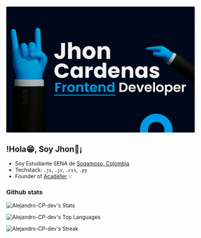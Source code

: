 
[![Jhon Cardenas](https://github.com/Alejandro-CP-dev/Alejandro-CP-dev/blob/main/img/banner.png)](https://Alejandro-CP-dev.dev/)

## !Hola😁, Soy Jhon🍄¡
* Soy Estudiante SENA de [Sogamoso, Colombia](https://youtu.be/iyteoh7jreA?si=7JUJ___RtQQoM0gh) 
* Techstack: `.js`, `.jv`, `.css`, `.py` 
* Founder of [Acadeller](https://github.com/Acadeller) 💡

### Github stats

![Alejandro-CP-dev's Stats](https://github-readme-stats.vercel.app/api?username=Alejandro-CP-dev&theme=dracula&show_icons=true&hide_border=true&count_private=true)

![Alejandro-CP-dev's Top Languages](https://github-readme-stats.vercel.app/api/top-langs/?username=Alejandro-CP-dev&theme=dracula&show_icons=true&hide_border=true&layout=compact)

![Alejandro-CP-dev's Streak](https://github-readme-streak-stats.herokuapp.com/?user=Alejandro-CP-dev&theme=dracula&hide_border=true)



